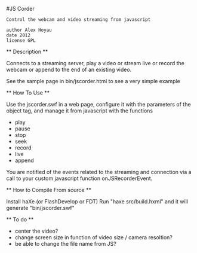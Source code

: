#JS Corder

	Control the webcam and video streaming from javascript

	author Alex Hoyau
	date 2012
	license GPL

** Description **

Connects to a streaming server, play a video or stream live or record the webcam or append to the end of an existing video.

See the sample page in bin/jscorder.html to see a very simple example

** How To Use **

Use the jscorder.swf in a web page, configure it with the parameters of the object tag, and manage it from javascript with the functions
- play 
- pause
- stop
- seek
- record
- live
- append

You are notified of the events related to the streaming and connection via a call to your custom javascript function onJSRecorderEvent.

** How to Compile From source **

Install haXe (or FlashDevelop or FDT)
Run "haxe src/build.hxml" and it will generate "bin/jscorder.swf"

** To do **

- center the video?
- change screen size in function of video size / camera resoltion?
- be able to change the file name from JS?

